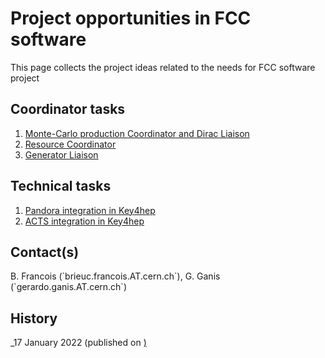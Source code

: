 ﻿---
layout: site
id: opportunities
---

# Project opportunities in FCC software

This page collects the project ideas related to the needs for FCC software project 

## Coordinator tasks

1.  <a href="{{ site.baseurl | prepend: site.url }}/opportunities/coord-mcprod-dirac.html"> Monte-Carlo production Coordinator and Dirac Liaison </a>
2.  <a href="{{ site.baseurl | prepend: site.url }}/opportunities/coord-resource.html"> Resource Coordinator</a>
3.  <a href="{{ site.baseurl | prepend: site.url }}/opportunities/coord-generators.html"> Generator Liaison</a>


## Technical tasks

1.  <a href="{{ site.baseurl | prepend: site.url }}/opportunities/project-pandora-key4hep.html"> Pandora integration in Key4hep </a>
2.  <a href="{{ site.baseurl | prepend: site.url }}/opportunities/project-acts-key4hep.html"> ACTS integration in Key4hep </a>

## Contact(s)
<font size=“5”>
B. Francois (`brieuc.francois.AT.cern.ch`), 
G. Ganis (`gerardo.ganis.AT.cern.ch`)
</font>

## History
<font size=“3”>
_17 January 2022 (published on <a href="http://fccsw.web.cern.ch" http://fccsw.web.cern.ch </a>)
</font>